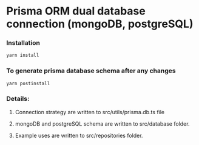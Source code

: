# Prisma ORM dual database connection (mongoDB, postgreSQL)

### Installation

```bash
yarn install
```

### To generate prisma database schema after any changes

```bash
yarn postinstall
```

### Details:

1. Connection strategy are written to src/utils/prisma.db.ts file

2. mongoDB and postgreSQL schema are written to src/database folder.

3. Example uses are written to src/repositories folder.
